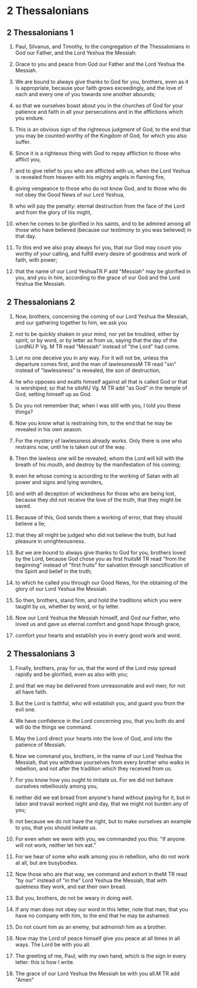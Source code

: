 # 2 Thessalonians

## 2 Thessalonians 1

1. Paul, Silvanus, and Timothy, to the congregation of the Thessalonians in God our Father, and the Lord Yeshua the Messiah:

2. Grace to you and peace from God our Father and the Lord Yeshua the Messiah. 

3. We are bound to always give thanks to God for you, brothers, even as it is appropriate, because your faith grows exceedingly, and the love of each and every one of you towards one another abounds;

4. so that we ourselves boast about you in the churches of God for your patience and faith in all your persecutions and in the afflictions which you endure.

5. This is an obvious sign of the righteous judgment of God, to the end that you may be counted worthy of the Kingdom of God, for which you also suffer.

6. Since it is a righteous thing with God to repay affliction to those who afflict you,

7. and to give relief to you who are afflicted with us, when the Lord Yeshua is revealed from heaven with his mighty angels in flaming fire,

8. giving vengeance to those who do not know God, and to those who do not obey the Good News of our Lord Yeshua,

9. who will pay the penalty: eternal destruction from the face of the Lord and from the glory of his might,

10. when he comes to be glorified in his saints, and to be admired among all those who have believed (because our testimony to you was believed) in that day. 

11. To this end we also pray always for you, that our God may count you worthy of your calling, and fulfill every desire of goodness and work of faith, with power;

12. that the name of our Lord YeshuaTR P add "Messiah" may be glorified in you, and you in him, according to the grace of our God and the Lord Yeshua the Messiah.  

## 2 Thessalonians 2

1. Now, brothers, concerning the coming of our Lord Yeshua the Messiah, and our gathering together to him, we ask you

2. not to be quickly shaken in your mind, nor yet be troubled, either by spirit, or by word, or by letter as from us, saying that the day of the LordNU P Vg. M TR read "Messiah" instead of "the Lord" had come.

3. Let no one deceive you in any way. For it will not be, unless the departure comes first, and the man of lawlessnessM TR read "sin" instead of "lawlessness" is revealed, the son of destruction,

4. he who opposes and exalts himself against all that is called God or that is worshiped; so that he sitsNU Vg. M TR add "as God" in the temple of God, setting himself up as God.

5. Do you not remember that, when I was still with you, I told you these things?

6. Now you know what is restraining him, to the end that he may be revealed in his own season.

7. For the mystery of lawlessness already works. Only there is one who restrains now, until he is taken out of the way.

8. Then the lawless one will be revealed, whom the Lord will kill with the breath of his mouth, and destroy by the manifestation of his coming;

9. even he whose coming is according to the working of Satan with all power and signs and lying wonders,

10. and with all deception of wickedness for those who are being lost, because they did not receive the love of the truth, that they might be saved.

11. Because of this, God sends them a working of error, that they should believe a lie;

12. that they all might be judged who did not believe the truth, but had pleasure in unrighteousness.

13. But we are bound to always give thanks to God for you, brothers loved by the Lord, because God chose you as first fruitsM TR read "from the beginning" instead of "first fruits" for salvation through sanctification of the Spirit and belief in the truth;

14. to which he called you through our Good News, for the obtaining of the glory of our Lord Yeshua the Messiah.

15. So then, brothers, stand firm, and hold the traditions which you were taught by us, whether by word, or by letter. 

16. Now our Lord Yeshua the Messiah himself, and God our Father, who loved us and gave us eternal comfort and good hope through grace,

17. comfort your hearts and establish you in every good work and word.  

## 2 Thessalonians 3

1. Finally, brothers, pray for us, that the word of the Lord may spread rapidly and be glorified, even as also with you;

2. and that we may be delivered from unreasonable and evil men; for not all have faith.

3. But the Lord is faithful, who will establish you, and guard you from the evil one.

4. We have confidence in the Lord concerning you, that you both do and will do the things we command.

5. May the Lord direct your hearts into the love of God, and into the patience of Messiah. 

6. Now we command you, brothers, in the name of our Lord Yeshua the Messiah, that you withdraw yourselves from every brother who walks in rebellion, and not after the tradition which they received from us.

7. For you know how you ought to imitate us. For we did not behave ourselves rebelliously among you,

8. neither did we eat bread from anyone's hand without paying for it, but in labor and travail worked night and day, that we might not burden any of you;

9. not because we do not have the right, but to make ourselves an example to you, that you should imitate us.

10. For even when we were with you, we commanded you this: "If anyone will not work, neither let him eat."

11. For we hear of some who walk among you in rebellion, who do not work at all, but are busybodies.

12. Now those who are that way, we command and exhort in theM TR read "by our" instead of "in the" Lord Yeshua the Messiah, that with quietness they work, and eat their own bread. 

13. But you, brothers, do not be weary in doing well.

14. If any man does not obey our word in this letter, note that man, that you have no company with him, to the end that he may be ashamed.

15. Do not count him as an enemy, but admonish him as a brother. 

16. Now may the Lord of peace himself give you peace at all times in all ways. The Lord be with you all. 

17. The greeting of me, Paul, with my own hand, which is the sign in every letter: this is how I write.

18. The grace of our Lord Yeshua the Messiah be with you all.M TR add "Amen"   
